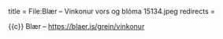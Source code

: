 title = File:Blær – Vinkonur vors og blóma 15134.jpeg
redirects =
>>>>

{{c}} Blær – https://blaer.is/grein/vinkonur